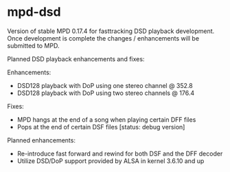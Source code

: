 mpd-dsd
=======

Version of stable MPD 0.17.4 for fasttracking DSD playback development.
Once development is complete the changes / enhancements will be submitted to
MPD.

Planned DSD playback enhancements and fixes:

Enhancements:
- DSD128 playback with DoP using one stereo channel @ 352.8
- DSD128 playback with DoP using two stereo channels @ 176.4

Fixes:
- MPD hangs at the end of a song when playing certain DFF files
- Pops at the end of certain DSF files [status: debug version]

Planned enhancements:
- Re-introduce fast forward and rewind for both DSF and the DFF decoder
- Utilize DSD/DoP support provided by ALSA in kernel 3.6.10 and up

